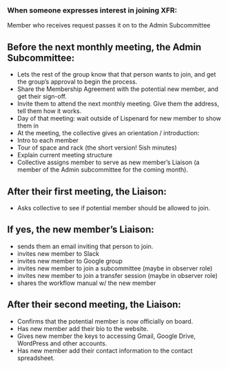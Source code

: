 ### When someone expresses interest in joining XFR:

Member who receives request passes it on to the Admin Subcommittee

## Before the next monthly meeting, the Admin Subcommittee:
* Lets the rest of the group know that that person wants to join, and get the group’s approval to begin the process.
* Share the Membership Agreement with the potential new member, and get their sign-off.
* Invite them to attend the next monthly meeting. Give them the address, tell them how it works. 
* Day of that meeting: wait outside of Lispenard for new member to show them in
* At the meeting, the collective gives an orientation / introduction:
* Intro to each member
* Tour of space and rack (the short version! 5ish minutes)
* Explain current meeting structure
* Collective assigns member to serve as new member’s Liaison (a member of the Admin subcommittee for the coming month).

## After their first meeting, the Liaison:
* Asks collective to see if potential member should be allowed to join.

## If yes, the new member’s Liaison:
* sends them an email inviting that person to join. 
* invites new member to Slack
* invites new member to Google group
* invites new member to join a subcommittee (maybe in observer role)
* invites new member to join a transfer session (maybe in observer role)
* shares the workflow manual w/ the new member

## After their second meeting, the Liaison:

* Confirms that the potential member is now officially on board.
* Has new member add their bio to the website.
* Gives new member the keys to accessing Gmail, Google Drive, WordPress and other accounts. 
* Has new member add their contact information to the contact spreadsheet.
